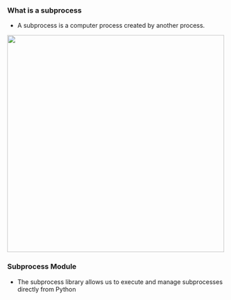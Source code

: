 ### What is a subprocess

- A subprocess is a computer process created by another process.

<img src="https://user-images.githubusercontent.com/33477318/210125708-6778204f-4164-4778-bc07-31232e6914a8.png" width="500">

### Subprocess Module
- The subprocess library allows us to execute and manage subprocesses directly from Python
